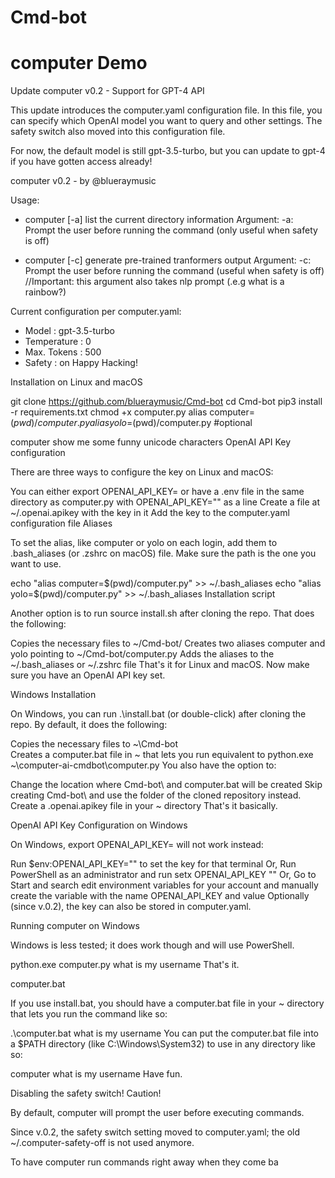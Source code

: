 # Cmd-bot

# computer Demo


Update computer v0.2 - Support for GPT-4 API

This update introduces the computer.yaml configuration file. In this file, you can specify which OpenAI model you want to query and other settings. The safety switch also moved into this configuration file.

For now, the default model is still gpt-3.5-turbo, but you can update to gpt-4 if you have gotten access already!

computer v0.2 - by @blueraymusic

Usage: 
- computer [-a] list the current directory information
Argument: -a: Prompt the user before running the command (only useful when safety is off)

- computer [-c] generate pre-trained tranformers output
Argument: -c: Prompt the user before running the command (useful when safety is off)
//Important: this argument also takes nlp prompt (.e.g what is a rainbow?)



Current configuration per computer.yaml:
* Model        : gpt-3.5-turbo
* Temperature  : 0
* Max. Tokens  : 500
* Safety       : on
Happy Hacking!

Installation on Linux and macOS

git clone https://github.com/blueraymusic/Cmd-bot
cd Cmd-bot
pip3 install -r requirements.txt
chmod +x computer.py
alias computer=$(pwd)/computer.py
alias yolo=$(pwd)/computer.py #optional

computer show me some funny unicode characters
OpenAI API Key configuration

There are three ways to configure the key on Linux and macOS:

You can either export OPENAI_API_KEY=<yourkey> or have a .env file in the same directory as computer.py with OPENAI_API_KEY="<yourkey>" as a line
Create a file at ~/.openai.apikey with the key in it
Add the key to the computer.yaml configuration file
Aliases

To set the alias, like computer or yolo on each login, add them to .bash_aliases (or .zshrc on macOS) file. Make sure the path is the one you want to use.

echo "alias computer=$(pwd)/computer.py"     >> ~/.bash_aliases
echo "alias yolo=$(pwd)/computer.py" >> ~/.bash_aliases
Installation script

Another option is to run source install.sh after cloning the repo. That does the following:

Copies the necessary files to ~/Cmd-bot/
Creates two aliases computer and yolo pointing to ~/Cmd-bot/computer.py
Adds the aliases to the ~/.bash_aliases or ~/.zshrc file
That's it for Linux and macOS. Now make sure you have an OpenAI API key set.

Windows Installation

On Windows, you can run .\install.bat (or double-click) after cloning the repo. By default, it does the following:

Copies the necessary files to ~\Cmd-bot\
Creates a computer.bat file in ~ that lets you run equivalent to python.exe ~\computer-ai-cmdbot\computer.py
You also have the option to:

Change the location where Cmd-bot\ and computer.bat will be created
Skip creating Cmd-bot\ and use the folder of the cloned repository instead.
Create a .openai.apikey file in your ~ directory
That's it basically.

OpenAI API Key Configuration on Windows

On Windows, export OPENAI_API_KEY=<yourkey> will not work instead:

Run $env:OPENAI_API_KEY="<yourkey>" to set the key for that terminal
Or, Run PowerShell as an administrator and run setx OPENAI_API_KEY "<yourkey>"
Or, Go to Start and search edit environment variables for your account and manually create the variable with the name OPENAI_API_KEY and value <yourkey>
Optionally (since v.0.2), the key can also be stored in computer.yaml.

Running computer on Windows

Windows is less tested; it does work though and will use PowerShell.

python.exe computer.py what is my username
That's it.

computer.bat

If you use install.bat, you should have a computer.bat file in your ~ directory that lets you run the command like so:

.\computer.bat what is my username
You can put the computer.bat file into a $PATH directory (like C:\Windows\System32) to use in any directory like so:

computer what is my username
Have fun.

Disabling the safety switch! Caution!

By default, computer will prompt the user before executing commands.

Since v.0.2, the safety switch setting moved to computer.yaml; the old ~/.computer-safety-off is not used anymore.

To have computer run commands right away when they come ba
